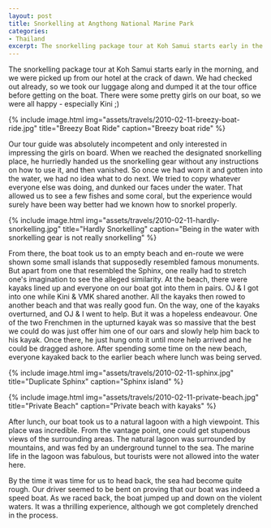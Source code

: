 ```yaml
---
layout: post
title: Snorkelling at Angthong National Marine Park
categories:
- Thailand
excerpt: The snorkelling package tour at Koh Samui starts early in the morning, and we were picked up from our hotel at the crack of dawn.
---
```


The snorkelling package tour at Koh Samui starts early in the morning, and we
were picked up from our hotel at the crack of dawn. We had checked out already,
so we took our luggage along and dumped it at the tour office before getting on
the boat. There were some pretty girls on our boat, so we were all happy -
especially Kini ;)

{% include image.html
    img="assets/travels/2010-02-11-breezy-boat-ride.jpg"
    title="Breezy Boat Ride"
    caption="Breezy boat ride" %}

Our tour guide was absolutely incompetent and only interested in impressing the
girls on board. When we reached the designated snorkelling place, he hurriedly
handed us the snorkelling gear without any instructions on how to use it, and
then vanished. So once we had worn it and gotten into the water, we had no idea
what to do next. We tried to copy whatever everyone else was doing, and dunked
our faces under the water. That allowed us to see a few fishes and some coral,
but the experience would surely have been way better had we known how to snorkel
properly.

{% include image.html
    img="assets/travels/2010-02-11-hardly-snorkelling.jpg"
    title="Hardly Snorkelling"
    caption="Being in the water with snorkelling gear is not really snorkelling"
        %}

From there, the boat took us to an empty beach and en-route we were shown some
small islands that supposedly resembled famous monuments. But apart from one
that resembled the Sphinx, one really had to stretch one's imagination to see
the alleged similarity. At the beach, there were kayaks lined up and everyone on
our boat got into them in pairs. OJ & I got into one while Kini & VMK shared
another. All the kayaks then rowed to another beach and that was really good
fun. On the way, one of the kayaks overturned, and OJ & I went to help. But it
was a hopeless endeavour. One of the two Frenchmen in the upturned kayak was so
massive that the best we could do was just offer him one of our oars and slowly
help him back to his kayak. Once there, he just hung onto it until more help
arrived and he could be dragged ashore. After spending some time on the new
beach, everyone kayaked back to the earlier beach where lunch was being served.

{% include image.html
    img="assets/travels/2010-02-11-sphinx.jpg"
    title="Duplicate Sphinx"
    caption="Sphinx island" %}

{% include image.html
    img="assets/travels/2010-02-11-private-beach.jpg"
    title="Private Beach"
    caption="Private beach with kayaks" %}

After lunch, our boat took us to a natural lagoon with a high viewpoint. This
place was incredible. From the vantage point, one could get stupendous views of
the surrounding areas. The natural lagoon was surrounded by mountains, and was
fed by an underground tunnel to the sea. The marine life in the lagoon was
fabulous, but tourists were not allowed into the water here.

By the time it was time for us to head back, the sea had become quite rough. Our
driver seemed to be bent on proving that our boat was indeed a speed boat. As we
raced back, the boat jumped up and down on the violent waters. It was a
thrilling experience, although we got completely drenched in the process.
